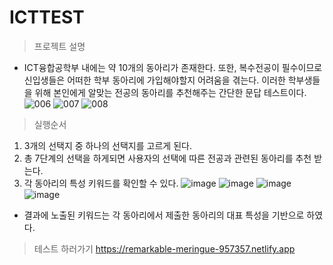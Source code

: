 # ICTTEST

>프로젝트 설명
 - ICT융합공학부 내에는 약 10개의 동아리가 존재한다. 또한, 복수전공이 필수이므로 신입생들은 어떠한 학부 동아리에 가입해야할지 어려움을 겪는다. 이러한 학부생들을 위해 본인에게 알맞는 전공의 동아리를 추천해주는 간단한 문답 테스트이다.
 ![006](https://user-images.githubusercontent.com/59834382/222373552-fa769348-ab3b-4c33-94df-2d0fe8f84cb6.png)
 ![007](https://user-images.githubusercontent.com/59834382/222373564-d8a11c8b-b25f-4704-801c-fbec85759f99.png)
 ![008](https://user-images.githubusercontent.com/59834382/222373566-f3d8da42-03bd-49e7-9c32-4b51edc0b32f.png)

>실행순서
1. 3개의 선택지 중 하나의 선택지를 고르게 된다.
2. 총 7단계의 선택을 하게되면 사용자의 선택에 따른 전공과 관련된 동아리를 추천 받는다.
3. 각 동아리의 특성 키워드를 확인할 수 있다.
 ![image](https://user-images.githubusercontent.com/59834382/222373687-bcdf923c-9cf4-4a86-9cb1-01b0db9939e3.png)
 ![image](https://user-images.githubusercontent.com/59834382/222373732-742e2f56-0667-40af-9bd5-db682ae86549.png)
 ![image](https://user-images.githubusercontent.com/59834382/222373810-2eff1cbb-b295-447f-ae8b-09acc0fad3c1.png)
 ![image](https://user-images.githubusercontent.com/59834382/222373897-9922beda-90d0-4519-b1ad-332fa6162d17.png)
* 결과에 노출된 키워드는 각 동아리에서 제출한 동아리의 대표 특성을 기반으로 하였다.

>테스트 하러가기
https://remarkable-meringue-957357.netlify.app
